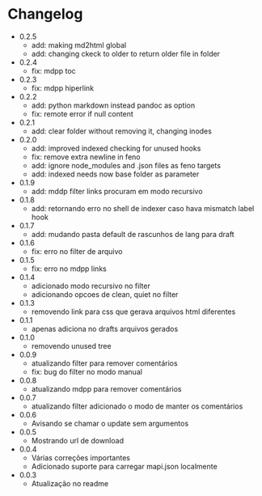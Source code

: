 # Changelog

- 0.2.5
  - add: making md2html global
  - add: changing ckeck to older to return older file in folder
- 0.2.4
  - fix: mdpp toc
- 0.2.3
  - fix: mdpp hiperlink
- 0.2.2
  - add: python markdown instead pandoc as option
  - fix: remote error if null content
- 0.2.1
  - add: clear folder without removing it, changing inodes
- 0.2.0
  - add: improved indexed checking for unused hooks
  - fix: remove extra newline in feno
  - add: ignore node_modules and .json files as feno targets
  - add: indexed needs now base folder as parameter
- 0.1.9
  - add: mddp filter links procuram em modo recursivo
- 0.1.8
  - add: retornando erro no shell de indexer caso hava mismatch label hook
- 0.1.7
  - add: mudando pasta default de rascunhos de lang para draft
- 0.1.6
  - fix: erro no filter de arquivo
- 0.1.5
  - fix: erro no mdpp links
- 0.1.4
  - adicionado modo recursivo no filter
  - adicionando opcoes de clean, quiet no filter
- 0.1.3
  - removendo link para css que gerava arquivos html diferentes
- 0.1.1
  - apenas adiciona no drafts arquivos gerados
- 0.1.0
  - removendo unused tree
- 0.0.9
  - atualizando filter para remover comentários
  - fix: bug do filter no modo manual
- 0.0.8
  - atualizando mdpp para remover comentários
- 0.0.7
  - atualizando filter adicionado o modo de manter os comentários
- 0.0.6
  - Avisando se chamar o update sem argumentos
- 0.0.5
  - Mostrando url de download
- 0.0.4
  - Várias correções importantes
  - Adicionado suporte para carregar mapi.json localmente
- 0.0.3
  - Atualização no readme
